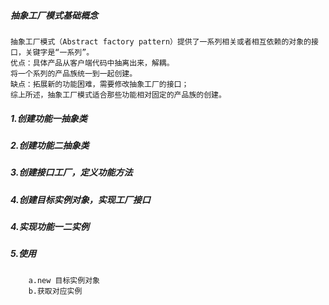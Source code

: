 ##### 抽象工厂模式基础概念
    抽象工厂模式（Abstract factory pattern）提供了一系列相关或者相互依赖的对象的接口，关键字是“一系列”。
    优点：具体产品从客户端代码中抽离出来，解耦。
    将一个系列的产品族统一到一起创建。
    缺点：拓展新的功能困难，需要修改抽象工厂的接口；
    综上所述，抽象工厂模式适合那些功能相对固定的产品族的创建。
##### 1.创建功能一抽象类
##### 2.创建功能二抽象类
##### 3.创建接口工厂，定义功能方法
##### 4.创建目标实例对象，实现工厂接口
##### 4.实现功能一二实例
##### 5.使用
        a.new 目标实例对象
        b.获取对应实例